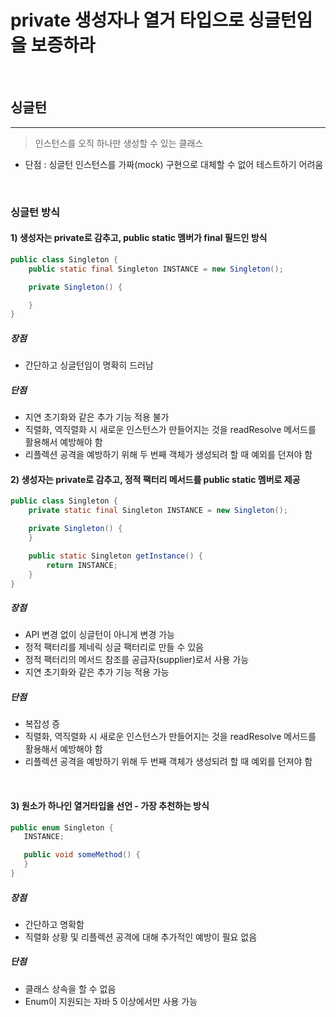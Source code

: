 # private 생성자나 열거 타입으로 싱글턴임을 보증하라

<br>

## 싱글턴

---

> 인스턴스를 오직 하나만 생성할 수 있는 클래스

- 단점 : 싱글턴 인스턴스를 가짜(mock) 구현으로 대체할 수 없어 테스트하기 어려움

<br>

### 싱글턴 방식

#### 1) 생성자는 private로 감추고, public static 멤버가 final 필드인 방식
```java
public class Singleton {
    public static final Singleton INSTANCE = new Singleton();

    private Singleton() {

    }
}
```

##### 장점
 - 간단하고 싱글턴임이 명확히 드러남
##### 단점
 - 지연 초기화와 같은 추가 기능 적용 불가
 - 직렬화, 역직렬화 시 새로운 인스턴스가 만들어지는 것을 readResolve 메서드를 활용해서 예방해야 함
 - 리플렉션 공격을 예방하기 위해 두 번째 객체가 생성되려 할 때 예외를 던져야 함

#### 2) 생성자는 private로 감추고, 정적 팩터리 메서드를 public static 멤버로 제공
```java
public class Singleton {
    private static final Singleton INSTANCE = new Singleton();

    private Singleton() {
    }

    public static Singleton getInstance() {
        return INSTANCE;
    }
}
```

##### 장점
 - API 변경 없이 싱글턴이 아니게 변경 가능
 - 정적 팩터리를 제네릭 싱글 팩터리로 만들 수 있음
 - 정적 팩터리의 메서드 참조를 공급자(supplier)로서 사용 가능
 - 지연 초기화와 같은 추가 기능 적용 가능
##### 단점
 - 복잡성 증
 - 직렬화, 역직렬화 시 새로운 인스턴스가 만들어지는 것을 readResolve 메서드를 활용해서 예방해야 함
 - 리플렉션 공격을 예방하기 위해 두 번째 객체가 생성되려 할 때 예외를 던져야 함

<br>

 #### 3) 원소가 하나인 열거타입을 선언 - 가장 추천하는 방식
 ```java
public enum Singleton {
    INSTANCE;

    public void someMethod() {
    }
}
 ```
##### 장점
 - 간단하고 명확함
 - 직렬화 상황 및 리플렉션 공격에 대해 추가적인 예방이 필요 없음
##### 단점
 - 클래스 상속을 할 수 없음
 - Enum이 지원되는 자바 5 이상에서만 사용 가능
